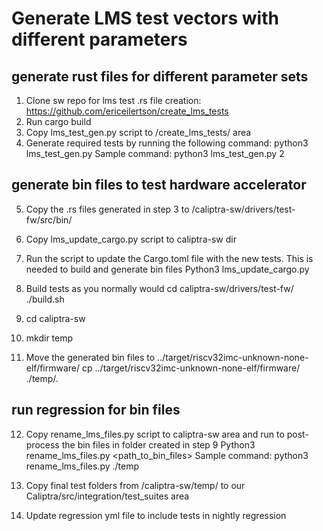 # Generate LMS test vectors with different parameters

## generate rust files for different parameter sets
1. Clone sw repo for lms test .rs file creation: https://github.com/ericeilertson/create_lms_tests
2. Run cargo build
3. Copy lms_test_gen.py script to /create_lms_tests/ area
4. Generate required tests by running the following command:
    python3 lms_test_gen.py <number of test vectors per test>
    Sample command: python3 lms_test_gen.py 2
 
## generate bin files to test hardware accelerator
5. Copy the .rs files generated in step 3 to /caliptra-sw/drivers/test-fw/src/bin/
6. Copy lms_update_cargo.py script to caliptra-sw dir
7. Run the script to update the Cargo.toml file with the new tests. This is needed to build and generate bin files
    Python3 lms_update_cargo.py
 
8. Build tests as you normally would
    cd caliptra-sw/drivers/test-fw/
    ./build.sh
9. cd caliptra-sw
10. mkdir temp
11. Move the generated bin files to ../target/riscv32imc-unknown-none-elf/firmware/
    cp ../target/riscv32imc-unknown-none-elf/firmware/<bin file> ./temp/.

## run regression for bin files
12. Copy rename_lms_files.py script to caliptra-sw area and run to post-process the bin files in folder created in step 9
    Python3 rename_lms_files.py <path_to_bin_files>
    Sample command: python3 rename_lms_files.py ./temp
 
13. Copy final test folders from /caliptra-sw/temp/ to our Caliptra/src/integration/test_suites area
14. Update regression yml file to include tests in nightly regression